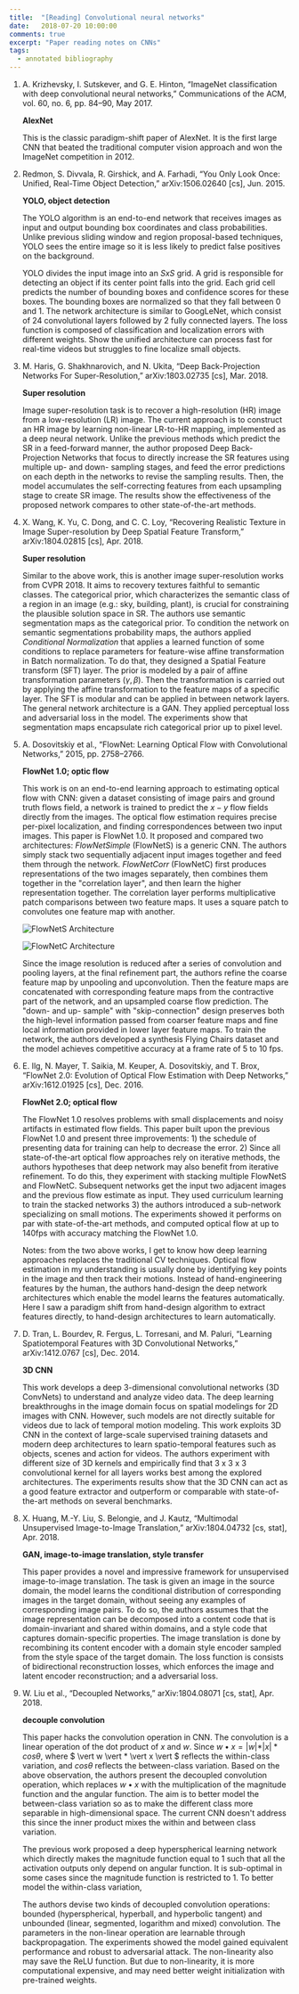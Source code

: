 ```yaml
---
title:  "[Reading] Convolutional neural networks"
date:   2018-07-20 10:00:00
comments: true
excerpt: "Paper reading notes on CNNs"
tags:
  - annotated bibliography
---
```



1.  A. Krizhevsky, I. Sutskever, and G. E. Hinton, “ImageNet classification with deep convolutional neural networks,” Communications of the ACM, vol. 60, no. 6, pp. 84–90, May 2017.

    **AlexNet**

    This is the classic paradigm-shift paper of AlexNet. It is the first large CNN that beated the traditional computer vision approach and won the ImageNet competition in 2012.  


1. Redmon, S. Divvala, R. Girshick, and A. Farhadi, “You Only Look Once: Unified, Real-Time Object Detection,” arXiv:1506.02640 [cs], Jun. 2015.

    **YOLO, object detection**

    The YOLO algorithm is an end-to-end network that receives images as input and output bounding box coordinates and class probabilities. Unlike previous sliding window and region proposal-based techniques, YOLO sees the entire image so it is less likely to predict false positives on the background.

    YOLO divides the input image into an $S x S$ grid. A grid is responsible for detecting an object if its center point falls into the grid. Each grid cell predicts the number of bounding boxes and confidence scores for these boxes. The bounding boxes are normalized so that they fall between 0 and 1. The network architecture is similar to GoogLeNet, which consist of 24 convolutional layers followed by 2 fully connected layers. The loss function is composed of classification and localization errors with different weights. Show the unified architecture can process fast for real-time videos but struggles to fine localize small objects.


1. M. Haris, G. Shakhnarovich, and N. Ukita, “Deep Back-Projection Networks For Super-Resolution,” arXiv:1803.02735 [cs], Mar. 2018.


    **Super resolution**

    Image super-resolution task is to recover a high-resolution (HR) image from a low-resolution (LR) image. The current approach is to construct an HR image by learning non-linear LR-to-HR mapping, implemented as a deep neural network. Unlike the previous methods which predict the SR in a feed-forward manner, the author proposed Deep Back-Projection Networks that focus to directly increase the SR features using multiple up- and down- sampling stages, and feed the error predictions on each depth in the networks to revise the sampling results. Then, the model accumulates the self-correcting features from each upsampling stage to create SR image. The results show the effectiveness of the proposed network compares to other state-of-the-art methods.


1. X. Wang, K. Yu, C. Dong, and C. C. Loy, “Recovering Realistic Texture in Image Super-resolution by Deep Spatial Feature Transform,” arXiv:1804.02815 [cs], Apr. 2018.

    **Super resolution**

    Similar to the above work, this is another image super-resolution works from CVPR 2018. It aims to recovery textures faithful to semantic classes. The categorical prior, which characterizes the semantic class of a region in an image (e.g.: sky, building, plant), is crucial for constraining the plausible solution space in SR. The authors use semantic segmentation maps as the categorical prior. To condition the network on semantic segmentations probability maps, the authors applied *Conditional Normalization* that applies a learned function of some conditions to replace parameters for feature-wise affine transformation in Batch normalization. To do that, they designed a Spatial Feature transform (SFT) layer. The prior is modeled by a pair of affine transformation parameters  $(\gamma, \beta)$. Then the transformation is carried out by applying the affine transformation to the feature maps of a specific layer. The SFT is modular and can be applied in between network layers. The general network architecture is a GAN. They applied perceptual loss and adversarial loss in the model. The experiments show that segmentation maps encapsulate rich categorical prior up to pixel level.

1. A. Dosovitskiy et al., “FlowNet: Learning Optical Flow with Convolutional Networks,” 2015, pp. 2758–2766.

    **FlowNet 1.0; optic flow**

    This work is on an end-to-end learning approach to estimating optical flow with CNN: given a dataset consisting of image pairs and ground truth flows field, a network is trained to predict the $x-y$ flow fields directly from the images. The optical flow estimation requires precise per-pixel localization, and finding correspondences between two input images. This paper is FlowNet 1.0. It proposed and compared two architectures: *FlowNetSimple* (FlowNetS) is a generic CNN. The authors simply stack two sequentially adjacent input images together and feed them through the network. *FlowNetCorr* (FlowNetC) first produces representations of the two images separately, then combines them together in the "correlation layer", and then learn the higher representation together. The correlation layer performs multiplicative patch comparisons between two feature maps. It uses a square patch to convolutes one feature map with another.    


    ![FlowNetS Architecture](https://cdn-images-1.medium.com/max/800/0*XVygX0wF3enVQJLe.)

    ![FlowNetC Architecture](https://cdn-images-1.medium.com/max/800/0*8hfSV1yyguR1NwKm.)

    Since the image resolution is reduced after a series of convolution and pooling layers, at the final refinement part, the authors refine the coarse feature map by unpooling and upconvolution. Then the feature maps are concatenated with corresponding feature maps from the contractive part of the network, and an upsampled coarse flow prediction. The "down- and up- sample" with "skip-connection" design preserves both the high-level information passed from coarser feature maps and fine local information provided in lower layer feature maps. To train the network, the authors developed a synthesis Flying Chairs dataset and the model achieves competitive accuracy at a frame rate of 5 to 10 fps.

1. E. Ilg, N. Mayer, T. Saikia, M. Keuper, A. Dosovitskiy, and T. Brox, “FlowNet 2.0: Evolution of Optical Flow Estimation with Deep Networks,” arXiv:1612.01925 [cs], Dec. 2016.

    **FlowNet 2.0; optical flow**

    The FlowNet 1.0 resolves problems with small displacements and noisy artifacts in estimated flow fields. This paper built upon the previous FlowNet 1.0 and present three improvements: 1) the schedule of presenting data for training can help to decrease the error. 2) Since all state-of-the-art optical flow approaches rely on iterative methods, the authors hypotheses that deep network may also benefit from iterative refinement. To do this, they experiment with stacking multiple FlowNetS and FlowNetC. Subsequent networks get the input two adjacent images and the previous flow estimate as input. They used curriculum learning to train the stacked networks 3) the authors introduced a sub-network specializing on small motions. The experiments showed it performs on par with state-of-the-art methods, and computed optical flow at up to 140fps with accuracy matching the FlowNet 1.0.

    Notes: from the two above works, I get to know how deep learning approaches replaces the traditional CV techniques. Optical flow estimation in my understanding is usually done by identifying key points in the image and then track their motions. Instead of hand-engineering features by the human, the authors hand-design the deep network architectures which enable the model learns the features automatically. Here I saw a paradigm shift from hand-design algorithm to extract features directly, to hand-design architectures to learn automatically.


1. D. Tran, L. Bourdev, R. Fergus, L. Torresani, and M. Paluri, “Learning Spatiotemporal Features with 3D Convolutional Networks,” arXiv:1412.0767 [cs], Dec. 2014.

    **3D CNN**

    This work develops a deep 3-dimensional convolutional networks (3D ConvNets) to understand and analyze video data. The deep learning breakthroughs in the image domain focus on spatial modelings for 2D images with CNN. However, such models are not directly suitable for videos due to lack of temporal motion modeling. This work exploits 3D CNN in the context of large-scale supervised training datasets and modern deep architectures to learn spatio-temporal features such as objects, scenes and action for videos. The authors experiment with different size of 3D kernels and empirically find that 3 x 3 x 3 convolutional kernel for all layers works best among the explored architectures. The experiments results show that the 3D CNN can act as a good feature extractor and outperform or comparable with state-of-the-art methods on several benchmarks.  

1. X. Huang, M.-Y. Liu, S. Belongie, and J. Kautz, “Multimodal Unsupervised Image-to-Image Translation,” arXiv:1804.04732 [cs, stat], Apr. 2018.

    **GAN, image-to-image translation, style transfer**

    This paper provides a novel and impressive framework for unsupervised image-to-image translation. The task is given an image in the source domain, the model learns the conditional distribution of corresponding images in the target domain, without seeing any examples of corresponding image pairs. To do so, the authors assumes that the image representation can be decomposed into a content code that is domain-invariant and shared within domains, and a style code that captures domain-specific properties. The image translation is done by recombining its content encoder with a domain style encoder sampled from the style space of the target domain. The loss function is consists of bidirectional reconstruction losses, which enforces the image and latent encoder reconstruction; and a adversarial loss.     

    [//]: <> (The loss function aims to 1 match of latent distributions during encoding and generation, 2 matching of two joint image distributions induced by the framework, and 3 enforcing a weak form of cycle consistency constraint.)


1. W. Liu et al., “Decoupled Networks,” arXiv:1804.08071 [cs, stat], Apr. 2018.

    **decouple convolution**

    This paper hacks the convolution operation in CNN. The convolution is a linear operation of the dot product of $x$ and $w$. Since $w•x = \vert w \vert * \vert x \vert * cos \theta$, where $ \vert w \vert * \vert x \vert $ reflects the within-class variation, and $cos \theta$ reflects the between-class variation. Based on the above observation, the authors present the decoupled convolution operation, which replaces $w•x$ with the multiplication of the magnitude function and the angular function. The aim is to better model the between-class variation so as to make the different class more separable in high-dimensional space. The current CNN doesn't address this since the inner product mixes the within and between class variation.

    The previous work proposed a deep hyperspherical learning network which directly makes the magnitude function equal to 1 such that all the activation outputs only depend on angular function. It is sub-optimal in some cases since the magnitude function is restricted to 1. To better model the within-class variation,

    The authors devise two kinds of decoupled convolution operations: bounded (hyperspherical, hyperball, and hyperbolic tangent) and unbounded (linear, segmented, logarithm and mixed) convolution. The parameters in the non-linear operation are learnable through backpropagation. The experiments showed the model gained equivalent performance and robust to adversarial attack. The non-linearity also may save the ReLU function. But due to non-linearity, it is more computational expensive, and may need better weight initialization with pre-trained weights.
